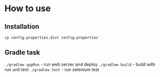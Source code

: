 # How to use

## Installation

`cp config.properties.dist config.properties`

## Gradle task

`./gradlew appRun` - run web server and deploy
`./gradlew build` - build with run unit test
`./gradlew test` - run selenium test

